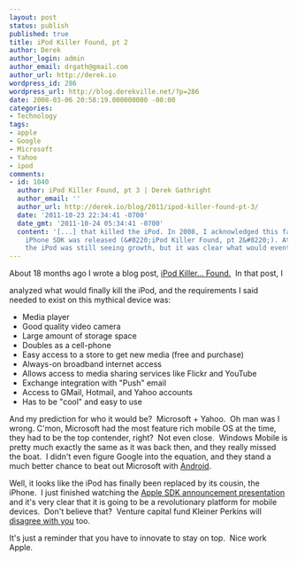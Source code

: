 ```yaml
---
layout: post
status: publish
published: true
title: iPod Killer Found, pt 2
author: Derek
author_login: admin
author_email: drgath@gmail.com
author_url: http://derek.io
wordpress_id: 286
wordpress_url: http://blog.derekville.net/?p=286
date: 2008-03-06 20:58:19.000000000 -08:00
categories:
- Technology
tags:
- apple
- Google
- Microsoft
- Yahoo
- ipod
comments:
- id: 1040
  author: iPod Killer Found, pt 3 | Derek Gathright
  author_email: ''
  author_url: http://derek.io/blog/2011/ipod-killer-found-pt-3/
  date: '2011-10-23 22:34:41 -0700'
  date_gmt: '2011-10-24 05:34:41 -0700'
  content: '[...] that killed the iPod. In 2008, I acknowledged this fact when the
    iPhone SDK was released (&#8220;iPod Killer Found, pt 2&#8220;). At the time,
    the iPod was still seeing growth, but it was clear what would eventually [...]'
---
```

About 18 months ago I wrote a blog post, <a href="http://www.derekgathright.com/2006/04/10/ipod-killer-found/" target="_blank">iPod Killer... Found.</a>  In that post, I

analyzed what would finally kill the iPod, and the requirements I said needed to exist on this mythical device was:
<ul>
	<li>Media player</li>
	<li>Good quality video camera</li>
	<li>Large amount of storage space</li>
	<li>Doubles as a cell-phone</li>
	<li>Easy access to a store to get new media (free and purchase)</li>
	<li>Always-on broadband internet access</li>
	<li>Allows access to media sharing services like Flickr and YouTube</li>
	<li>Exchange integration with "Push" email</li>
	<li>Access to GMail, Hotmail, and Yahoo accounts</li>
	<li>Has to be "cool" and easy to use</li>
</ul>
And my prediction for who it would be?  Microsoft + Yahoo.  Oh man was I wrong. C'mon, Microsoft had the most feature rich mobile OS at the time, they had to be the top contender, right?  Not even close.  Windows Mobile is pretty much exactly the same as it was back then, and they really missed the boat.  I didn't even figure Google into the equation, and they stand a much better chance to beat out Microsoft with <a href="http://code.google.com/android/what-is-android.html" target="_blank">Android</a>.

Well, it looks like the iPod has finally been replaced by its cousin, the iPhone.  I just finished watching the <a href="http://events.apple.com.edgesuite.net/rtp20e92/event/index.html?internal=fj2l3s9dm" target="_blank">Apple SDK announcement presentation</a> and it's very clear that it is going to be a revolutionary platform for mobile devices.  Don't believe that?  Venture capital fund Kleiner Perkins will <a href="http://www.techcrunch.com/2008/03/06/kleiner-perkins-anounces-100-millioin-ifund-for-iphone-applications/" target="_blank">disagree with you</a> too.

It's just a reminder that you have to innovate to stay on top.  Nice work Apple.
